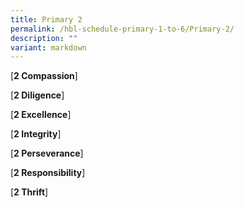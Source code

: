 ```yaml
---
title: Primary 2
permalink: /hbl-schedule-primary-1-to-6/Primary-2/
description: ""
variant: markdown
---
```

[**2 Compassion**]

[**2 Diligence**]

[**2 Excellence**]

[**2 Integrity**]

[**2 Perseverance**]

[**2 Responsibility**]

[**2 Thrift**]